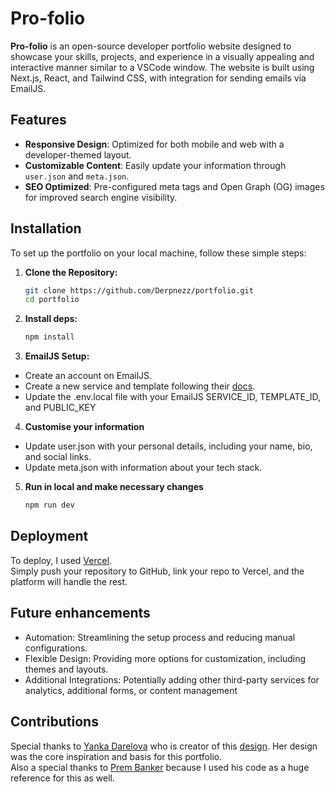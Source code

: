 # Pro-folio

**Pro-folio** is an open-source developer portfolio website designed to showcase your skills, projects, and experience in a visually appealing and interactive manner similar to a VSCode window. The website is built using Next.js, React, and Tailwind CSS, with integration for sending emails via EmailJS.

## Features

- **Responsive Design**: Optimized for both mobile and web with a developer-themed layout.
- **Customizable Content**: Easily update your information through `user.json` and `meta.json`.
- **SEO Optimized**: Pre-configured meta tags and Open Graph (OG) images for improved search engine visibility.

## Installation

To set up the portfolio on your local machine, follow these simple steps:

1. **Clone the Repository:**

   ```bash
   git clone https://github.com/Derpnezz/portfolio.git
   cd portfolio
   ```

2) **Install deps:**

   ```bash
   npm install
   ```

3. **EmailJS Setup:**

- Create an account on EmailJS.
- Create a new service and template following their [docs](https://www.emailjs.com/docs/tutorial/overview/).
- Update the .env.local file with your EmailJS SERVICE_ID, TEMPLATE_ID, and PUBLIC_KEY

4. **Customise your information**

- Update user.json with your personal details, including your name, bio, and social links.
- Update meta.json with information about your tech stack.

5. **Run in local and make necessary changes**
   ```bash
   npm run dev
   ```

## Deployment

To deploy, I used [Vercel](https://vercel.com). <br>
Simply push your repository to GitHub, link your repo to Vercel, and the platform will handle the rest.

## Future enhancements

- Automation: Streamlining the setup process and reducing manual configurations.
- Flexible Design: Providing more options for customization, including themes and layouts.
- Additional Integrations: Potentially adding other third-party services for analytics, additional forms, or content management

## Contributions

Special thanks to [Yanka Darelova](https://www.linkedin.com/in/yanka-darelova/) who is creator of this [design](https://www.figma.com/community/file/1100794861710979147/portfolio-for-developers-concept-v-2). Her design was the core inspiration and basis for this portfolio. <br>
Also a special thanks to [Prem Banker](https://github.com/prem-banker/pro-folio) because I used his code as a huge reference for this as well.